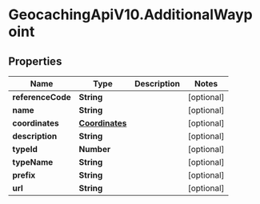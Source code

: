 # GeocachingApiV10.AdditionalWaypoint

## Properties
Name | Type | Description | Notes
------------ | ------------- | ------------- | -------------
**referenceCode** | **String** |  | [optional] 
**name** | **String** |  | [optional] 
**coordinates** | [**Coordinates**](Coordinates.md) |  | [optional] 
**description** | **String** |  | [optional] 
**typeId** | **Number** |  | [optional] 
**typeName** | **String** |  | [optional] 
**prefix** | **String** |  | [optional] 
**url** | **String** |  | [optional] 


